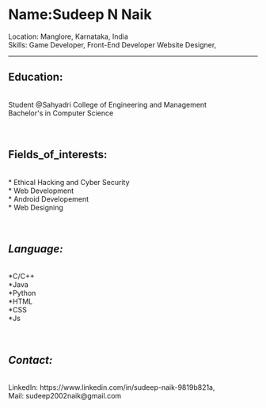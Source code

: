 # **Name**:Sudeep N Naik <br>
Location: Manglore, Karnataka, India  <br>
Skills: Game Developer, Front-End Developer Website Designer,  <br>
*****
## **Education:**  <br>
   <br>
   Student @Sahyadri College of Engineering and Management  <br>
   Bachelor's in Computer Science  <br>
   <br>  <br>
   
 
## **Fields_of_interests:**  <br>
   <br>
    * Ethical Hacking and Cyber Security  <br>
    * Web Development  <br>
    * Android Developement  <br>
    * Web Designing  <br>
      <br> <br>
  
  
## *Language:*  <br>
   <br>
    *C/C++  <br>
    *Java  <br>
    *Python  <br>
    *HTML  <br>
    *CSS  <br>
    *Js  <br>
   <br>
   <br>
 
## *Contact:*   <br>
  <br>
    LinkedIn: https://www.linkedin.com/in/sudeep-naik-9819b821a,   <br>
    Mail: sudeep2002naik@gmail.com   <br>

   <br>
  
